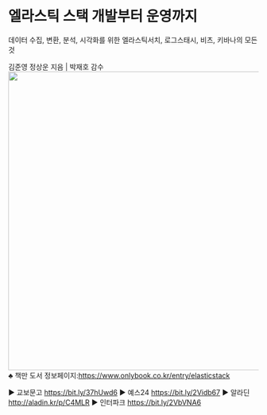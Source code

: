 # 엘라스틱 스택 개발부터 운영까지
데이터 수집, 변환, 분석, 시각화를 위한 엘라스틱서치, 로그스태시, 비츠, 키바나의 모든 것

김준영 정상운 지음 | 박재호 감수
<image src="https://img1.daumcdn.net/thumb/R1280x0/?scode=mtistory2&fname=https%3A%2F%2Fblog.kakaocdn.net%2Fdn%2F5zDes%2FbtrbbSw0F9P%2FeLpFkegWnaQIhG509wihYK%2Fimg.jpg" width=600px>
♣ 책만 도서  정보페이지:https://www.onlybook.co.kr/entry/elasticstack
  
▶ 교보문고 https://bit.ly/37hUwd6
▶ 예스24 https://bit.ly/2Vidb67
▶ 알라딘 http://aladin.kr/p/C4MLR
▶ 인터파크 https://bit.ly/2VbVNA6


